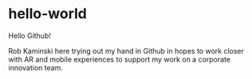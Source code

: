 # hello-world

Hello Github!

Rob Kaminski here trying out my hand in Github in hopes to work closer with AR and mobile experiences to support my work on a corporate innovation team.  
